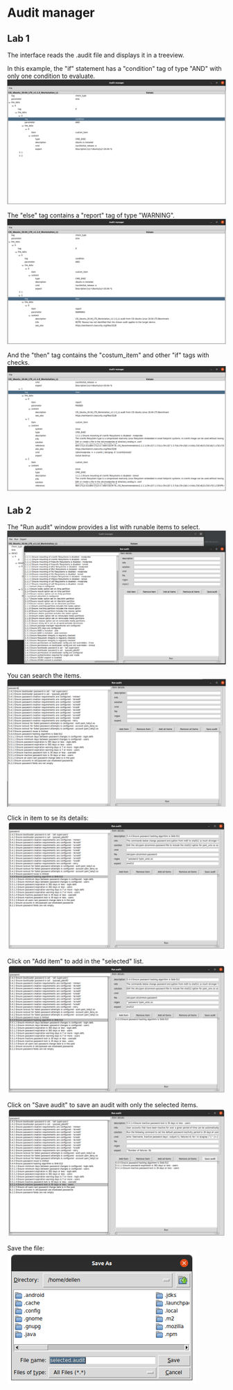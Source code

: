 # Audit manager

## Lab 1
The interface reads the .audit file and displays it in a treeview.

In this example, the "if" statement has a "condition" tag of type "AND" with only one condition to evaluate.
<img title="img" alt="img" src="/examples/Screenshot from 2021-09-21 00-31-01.png">

The "else" tag contains a "report" tag of type "WARNING".
<img title="img" alt="img" src="/examples/Screenshot from 2021-09-21 00-31-07.png">

And the "then" tag contains the "costum_item" and other "if" tags with checks.
<img title="img" alt="img" src="/examples/Screenshot from 2021-09-21 00-31-27.png">

## Lab 2
The "Run audit" window provides a list with runable items to select.
<img title="img" alt="img" src="/examples/Screenshot from 2021-10-09 14-36-12.png">

You can search the items.
<img title="img" alt="img" src="/examples/Screenshot from 2021-10-09 14-36-45.png">

Click in item to se its details:
<img title="img" alt="img" src="/examples/Screenshot from 2021-10-09 14-37-07.png">

Click on "Add item" to add in the "selected" list.
<img title="img" alt="img" src="/examples/Screenshot from 2021-10-09 14-37-13.png">

Click on "Save audit" to save an audit with only the selected items.
<img title="img" alt="img" src="/examples/Screenshot from 2021-10-09 14-37-34.png">

Save the file:
<img title="img" alt="img" src="/examples/Screenshot from 2021-10-09 14-37-44.png">


